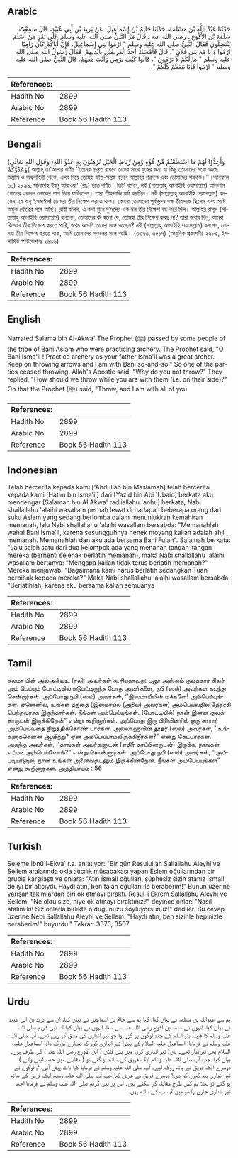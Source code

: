 ## Arabic


<div dir="rtl" lang="ar" style={{fontSize:'larger',backgroundColor:'#f8f9fa',padding:20}}>
حَدَّثَنَا عَبْدُ اللَّهِ بْنُ مَسْلَمَةَ، حَدَّثَنَا حَاتِمُ بْنُ إِسْمَاعِيلَ، عَنْ يَزِيدَ بْنِ أَبِي عُبَيْدٍ، قَالَ سَمِعْتُ سَلَمَةَ بْنَ الأَكْوَعِ ـ رضى الله عنه ـ قَالَ مَرَّ النَّبِيُّ صلى الله عليه وسلم عَلَى نَفَرٍ مِنْ أَسْلَمَ يَنْتَضِلُونَ فَقَالَ النَّبِيُّ صلى الله عليه وسلم ‏"‏ ارْمُوا بَنِي إِسْمَاعِيلَ، فَإِنَّ أَبَاكُمْ كَانَ رَامِيًا ارْمُوا وَأَنَا مَعَ بَنِي فُلاَنٍ ‏"‏‏.‏ قَالَ فَأَمْسَكَ أَحَدُ الْفَرِيقَيْنِ بِأَيْدِيهِمْ‏.‏ فَقَالَ رَسُولُ اللَّهِ صلى الله عليه وسلم ‏"‏ مَا لَكُمْ لاَ تَرْمُونَ ‏"‏‏.‏ قَالُوا كَيْفَ نَرْمِي وَأَنْتَ مَعَهُمْ‏.‏ قَالَ النَّبِيُّ صلى الله عليه وسلم ‏"‏ ارْمُوا فَأَنَا مَعَكُمْ كُلِّكُمْ ‏"‏‏.‏
</div>
<div style={{backgroundColor:'#f8f9fa',padding:20, marginBottom: 10}}><table> <thead> <tr> <th>References:</th> <th></th> </tr> </thead> <tbody><tr><td>Hadith No</td><td>2899</td></tr><tr><td>Arabic No</td><td>2899</td></tr><tr><td>Reference</td><td>Book 56 Hadith 113</td></tr></tbody></table></div>

## Bengali


<div dir="ltr" lang="bn" style={{fontSize:'larger',backgroundColor:'#f8f9fa',padding:20}}>
(وَقَوْلِ اللهِ تَعَالَى )وَأَعِدُّوْا لَهُمْ مَا اسْتَطَعْتُمْ مِّنْ قُوَّةٍ وَّمِنْ رِّبَاطِ الْخَيْلِ تُرْهِبُوْنَ بِهِ عَدُوَّ اللهِ وَعَدُوَّكُمْ( আল্লাহ্ তা‘আলার বাণীঃ ‘‘তোমরা প্রস্তুত রাখবে তাদের সাথে যুদ্ধের জন্য যা কিছু তোমাদের মধ্যে আছে অস্ত্রাদি ও অশ্ববাহিনী থেকে, এসব দিয়ে তোমরা ভীত-সন্ত্রস্ত করবে আল্লাহর শত্রুকে এবং তোমাদের শত্রুকে।’’ (আনফাল ৬০) ২৮৯৯. সালামাহ ইবনু আকওয়া‘ (রাঃ) হতে বর্ণিত। তিনি বলেন, নবী (সাল্লাল্লাহু আলাইহি ওয়াসাল্লাম) আসলাম গোত্রের একদল লোকের পাশ দিয়ে যাচ্ছিলেন। তারা তীরন্দাজি চর্চা করছিল। নবী (সাল্লাল্লাহু আলাইহি ওয়াসাল্লাম) বললেন, হে বানূ ইসমাঈল! তোমরা তীর নিক্ষেপ করতে থাক। কেননা তোমাদের পূর্বপুরুষ দক্ষ তীরন্দাজ ছিলেন এবং আমি অমুক গোত্রের সঙ্গে আছি। রাবী বলেন, এ কথা শুনে দু’দলের এক দল তীর নিক্ষেপ বন্ধ করে দিল। আল্লাহর রাসূল (সাল্লাল্লাহু আলাইহি ওয়াসাল্লাম) বললেন, তোমাদের কী হলো যে, তোমরা তীর নিক্ষেপ করছ না? তারা জবাব দিল, আমরা কিভাবে তীর নিক্ষেপ করতে পারি, অথচ আপনি তাদের সঙ্গে আছেন? নবী (সাল্লাল্লাহু আলাইহি ওয়াসাল্লাম) বললেন, তোমরা তীর নিক্ষেপ করতে থাক, আমি তোমাদের সকলের সঙ্গে আছি। (৩৩৭৩, ৩৫০৭) (আধুনিক প্রকাশনীঃ ২৬৮৫, ইসলামিক ফাউন্ডেশনঃ ২৬৯৬)
</div>
<div style={{backgroundColor:'#f8f9fa',padding:20, marginBottom: 10}}><table> <thead> <tr> <th>References:</th> <th></th> </tr> </thead> <tbody><tr><td>Hadith No</td><td>2899</td></tr><tr><td>Arabic No</td><td>2899</td></tr><tr><td>Reference</td><td>Book 56 Hadith 113</td></tr></tbody></table></div>

## English


<div dir="ltr" lang="en" style={{fontSize:'larger',backgroundColor:'#f8f9fa',padding:20}}>
Narrated Salama bin Al-Akwa':The Prophet (ﷺ) passed by some people of the tribe of Bani Aslam who were practicing archery. The Prophet said, "O Bani Isma'il ! Practice archery as your father Isma'il was a great archer. Keep on throwing arrows and I am with Bani so-and-so." So one of the parties ceased throwing. Allah's Apostle said, "Why do you not throw?" They replied, "How should we throw while you are with them (i.e. on their side)?" On that the Prophet (ﷺ) said, "Throw, and I am with all of you
</div>
<div style={{backgroundColor:'#f8f9fa',padding:20, marginBottom: 10}}><table> <thead> <tr> <th>References:</th> <th></th> </tr> </thead> <tbody><tr><td>Hadith No</td><td>2899</td></tr><tr><td>Arabic No</td><td>2899</td></tr><tr><td>Reference</td><td>Book 56 Hadith 113</td></tr></tbody></table></div>

## Indonesian


<div dir="ltr" lang="id" style={{fontSize:'larger',backgroundColor:'#f8f9fa',padding:20}}>
Telah bercerita kepada kami ['Abdullah bin Maslamah] telah bercerita kepada kami [Hatim bin Isma'il] dari [Yazid bin Abi 'Ubaid] berkata aku mendengar [Salamah bin Al Akwa' radliallahu 'anhu] berkata; Nabi shallallahu 'alaihi wasallam pernah lewat di hadapan beberapa orang dari suku Aslam yang sedang berlomba dalam menunjukkan kemahiran memanah, lalu Nabi shallallahu 'alaihi wasallam bersabda: "Memanahlah wahai Bani Isma'il, karena sesungguhnya nenek moyang kalian adalah ahli memanah. Memanahlah dan aku ada bersama Bani Fulan". Salamah berkata: "Lalu salah satu dari dua kelompok ada yang menahan tangan-tangan mereka (berhenti sejenak berlatih memanah), maka Nabi shallallahu 'alaihi wasallam bertanya: "Mengapa kalian tidak terus berlatih memanah?" Mereka menjawab: "Bagaimana kami harus berlatih sedangkan Tuan berpihak kepada mereka?" Maka Nabi shallallahu 'alaihi wasallam bersabda: "Berlatihlah, karena aku bersama kalian semuanya
</div>
<div style={{backgroundColor:'#f8f9fa',padding:20, marginBottom: 10}}><table> <thead> <tr> <th>References:</th> <th></th> </tr> </thead> <tbody><tr><td>Hadith No</td><td>2899</td></tr><tr><td>Arabic No</td><td>2899</td></tr><tr><td>Reference</td><td>Book 56 Hadith 113</td></tr></tbody></table></div>

## Tamil


<div dir="ltr" lang="ta" style={{fontSize:'larger',backgroundColor:'#f8f9fa',padding:20}}>
சலமா பின் அல்அக்வஉ (ரலி) அவர்கள் கூறியதாவது: பனூ அஸ்லம் குலத்தார் சிலர் அம் பெய்யும் போட்டியில் ஈடுபட்டிருந்த போது அவர்களை, நபி (ஸல்) அவர்கள் கடந்து சென்றார்கள். அப்போது நபி (ஸல்) அவர்கள், ‘‘இஸ்மாயீலின் மக்களே! அம்பெய்யுங்கள். ஏனெனில், உங்கள் தந்தை (இஸ்மாயீல் (அலை) அவர்கள்) அம்பெய்வதில் தேர்ச்சி பெற்றவராக இருந்தார்கள். நீங்கள் அம்பெய்யுங்கள். (போட்டியில்) நான் இன்ன குலத்தாருடன் இருக்கிறேன்” என்று கூறினார்கள். அப்போது இரு பிரிவினரில் ஒரு சாரார் அம்பெய்வதை நிறுத்திக்கொண் டார்கள். அல்லாஹ்வின் தூதர் (ஸல்) அவர்கள், ‘‘உங்களுக்கென்ன ஆயிற்று? ஏன் அம்பெய்யாமலிருக்கிறீர்கள்?” என்று கேட்டார்கள். அதற்கு அவர்கள், ‘‘தாங்கள் அவர்களுடன் (எதிர் தரப்பினருடன்) இருக்க, நாங்கள் எப்படி அம்பெய்வோம்?” என்று சொன்னார்கள். அப்போது நபி (ஸல்) அவர்கள், ‘‘அப்படியானால், நான் உங்கள் அனைவருடனும் இருக்கின்றேன். நீங்கள் அம்பெய்யுங்கள்” என்று கூறினார்கள். அத்தியாயம் : 56
</div>
<div style={{backgroundColor:'#f8f9fa',padding:20, marginBottom: 10}}><table> <thead> <tr> <th>References:</th> <th></th> </tr> </thead> <tbody><tr><td>Hadith No</td><td>2899</td></tr><tr><td>Arabic No</td><td>2899</td></tr><tr><td>Reference</td><td>Book 56 Hadith 113</td></tr></tbody></table></div>

## Turkish


<div dir="ltr" lang="tr" style={{fontSize:'larger',backgroundColor:'#f8f9fa',padding:20}}>
Seleme İbnü'l-Ekva' r.a. anlatıyor: "Bir gün Resulullah Sallallahu Aleyhi ve Sellem aralarında okla atıcılık müsabakası yapan Eslem oğullarından bir grupla karşılaştı ve onlara: "Atın İsmail oğulları, şüphesiz sizin atanız İsmail de iyi bir atıcıydı. Haydi atın, ben falan oğulları ile beraberim!" Bunun üzerine yarışan takımlardan biri ok atmayı bıraktı. Resul-i Ekrem Sallallahu Aleyhi ve Sellem: "Ne oldu size, niye ok atmayı bıraktınız?" deyince onlar: "Nasıl atalım ki! Siz onlarla birlikte olduğunuzu söylüyorsunuz!" dediler. Bu cevap üzerine Nebi Sallallahu Aleyhi ve Sellem: "Haydi atın, ben sizinle hepinizle beraberim!" buyurdu." Tekrar: 3373, 3507
</div>
<div style={{backgroundColor:'#f8f9fa',padding:20, marginBottom: 10}}><table> <thead> <tr> <th>References:</th> <th></th> </tr> </thead> <tbody><tr><td>Hadith No</td><td>2899</td></tr><tr><td>Arabic No</td><td>2899</td></tr><tr><td>Reference</td><td>Book 56 Hadith 113</td></tr></tbody></table></div>

## Urdu


<div dir="rtl" lang="ur" style={{fontSize:'larger',backgroundColor:'#f8f9fa',padding:20}}>
ہم سے عبداللہ بن مسلمہ نے بیان کیا، کہا ہم سے حاتم بن اسماعیل نے بیان کیا، ان سے یزید بن ابی عبید نے بیان کیا، انہوں نے سلمہ بن اکوع رضی اللہ عنہ سے سنا، انہوں نے بیان کیا کہ نبی کریم صلی اللہ علیہ وسلم کا قبیلہ بنو اسلم کے چند لوگوں پر گزر ہوا جو تیر اندازی کی مشق کر رہے تھے۔ آپ صلی اللہ علیہ وسلم نے فرمایا: اسماعیل علیہ السلام کے بیٹو! تیر اندازی کرو کہ تمہارے بزرگ دادا اسماعیل علیہ السلام بھی تیرانداز تھے۔ ہاں! تیر اندازی کرو، میں بنی فلاں ( ابن الاورع رضی اللہ عنہ ) کی طرف ہوں۔ بیان کیا، جب آپ صلی اللہ علیہ وسلم ایک فریق کے ساتھ ہو گئے تو ( مقابلے میں حصہ لینے والے ) دوسرے ایک فریق نے ہاتھ روک لیے۔ آپ صلی اللہ علیہ وسلم نے فرمایا کیا بات پیش آئی، تم لوگوں نے تیر اندازی بند کیوں کر دی؟ دوسرے فریق نے عرض کیا جب آپ صلی اللہ علیہ وسلم ایک فریق کے ساتھ ہو گئے تو بھلا ہم کس طرح مقابلہ کر سکتے ہیں۔ اس پر نبی کریم صلی اللہ علیہ وسلم نے فرمایا اچھا تیر اندازی جاری رکھو میں تم سب کے ساتھ ہوں۔
</div>
<div style={{backgroundColor:'#f8f9fa',padding:20, marginBottom: 10}}><table> <thead> <tr> <th>References:</th> <th></th> </tr> </thead> <tbody><tr><td>Hadith No</td><td>2899</td></tr><tr><td>Arabic No</td><td>2899</td></tr><tr><td>Reference</td><td>Book 56 Hadith 113</td></tr></tbody></table></div>